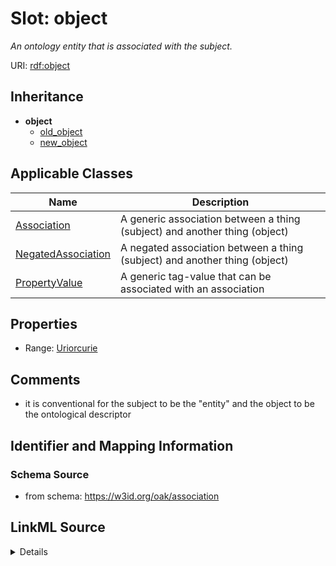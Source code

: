 # Slot: object
_An ontology entity that is associated with the subject._


URI: [rdf:object](rdf:object)




## Inheritance

* **object**
    * [old_object](old_object.md)
    * [new_object](new_object.md)





## Applicable Classes

| Name | Description |
| --- | --- |
[Association](Association.md) | A generic association between a thing (subject) and another thing (object)
[NegatedAssociation](NegatedAssociation.md) | A negated association between a thing (subject) and another thing (object)
[PropertyValue](PropertyValue.md) | A generic tag-value that can be associated with an association






## Properties

* Range: [Uriorcurie](Uriorcurie.md)







## Comments

* it is conventional for the subject to be the "entity" and the object to be the ontological descriptor

## Identifier and Mapping Information







### Schema Source


* from schema: https://w3id.org/oak/association




## LinkML Source

<details>
```yaml
name: object
description: An ontology entity that is associated with the subject.
comments:
- it is conventional for the subject to be the "entity" and the object to be the ontological
  descriptor
from_schema: https://w3id.org/oak/association
exact_mappings:
- oa:hasTarget
rank: 1000
slot_uri: rdf:object
alias: object
domain_of:
- Association
- NegatedAssociation
- PropertyValue
range: uriorcurie

```
</details>